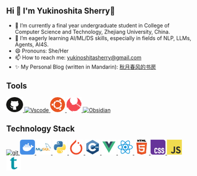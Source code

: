 ## Hi 👋  I'm Yukinoshita Sherry🌙 
- 🔭 I’m currently a final year undergraduate student in College of Computer Science and Technology, Zhejiang University, China. 
- 🌱 I’m eagerly learning AI/ML/DS skills, especially in fields of NLP, LLMs, Agents, AI4S.
- 😄 Pronouns: She/Her
- 📫 How to reach me: yukinoshitasherry@gmail.com
- ✨ My Personal Blog (written in Mandarin): <a href="https://yukinoshitasherry.github.io" target="blank"> 秋月春风的书房 </a>

## Tools
<a href="https://github.com" target="blank"> <img src="https://raw.githubusercontent.com/YukinoshitaSherry/qycf_picbed/main/img/githubb.png" alt="Github" width="45" height="40"/> </a> 
<a href="https://code.visualstudio.com/" target="blank"> <img src="https://cdn.jsdelivr.net/gh/devicons/devicon/icons/vscode/vscode-original.svg" alt="Vscode" width="40" height="40"/> </a> 
<a href="https://ubuntu.com/" target="blank"> <img src="https://raw.githubusercontent.com/YukinoshitaSherry/qycf_picbed/main/img/ubuntu_.png" alt="Ubuntu" width="40" height="40"/> </a> 
<a href="https://apifox.com/" target="blank"> <img src="https://raw.githubusercontent.com/YukinoshitaSherry/qycf_picbed/main/img/apifox.png" alt="Apifox" width="40" height="40"/> </a> 
<a href="https://obsidian.md/" target="_blank"> <img src="https://obsidian.md/favicon.ico" alt="Obsidian" width="40" height="40"/> </a> 

## Technology Stack
<a href="https://git-scm.com/" target="_blank" rel="noreferrer"> <img src="https://www.vectorlogo.zone/logos/git-scm/git-scm-icon.svg" alt="git" width="40" height="40"/> </a>
<a href="https://www.docker.com/" target="blank" > <img src="https://raw.githubusercontent.com/YukinoshitaSherry/qycf_picbed/main/img/Docker.png" alt="Docker" width="40" height="40"/> </a> 
<a href="https://www.mysql.com/" target="_blank" rel="noreferrer"> <img src="https://raw.githubusercontent.com/devicons/devicon/master/icons/mysql/mysql-original-wordmark.svg" alt="mysql" width="40" height="40"/> </a> 
<a href="https://www.python.org" target="_blank" rel="noreferrer"> <img src="https://raw.githubusercontent.com/devicons/devicon/master/icons/python/python-original.svg" alt="python" width="40" height="40"/> </a>
<a href="https://pytorch.org/" target="_blank" rel="noreferrer"> <img src="https://raw.githubusercontent.com/YukinoshitaSherry/qycf_picbed/main/img/pytorch_.png" alt="pytorch" width="40" height="40"/> </a>
<a href="https://isocpp.org/" target="_blank" rel="noreferrer"> <img src="https://raw.githubusercontent.com/github/explore/80688e429a7d4ef2fca1e82350fe8e3517d3494d/topics/cpp/cpp.png" alt="cpp" width="40" height="40"/> </a> 
<a href="https://cn.vuejs.org/" target="_blank" rel="noreferrer"> <img src="https://raw.githubusercontent.com/YukinoshitaSherry/qycf_picbed/main/img/Vue.png" alt="vue" width="40" height="40"/> </a> 
<a href="https://react.dev/" target="_blank" rel="noreferrer"> <img src="https://raw.githubusercontent.com/YukinoshitaSherry/qycf_picbed/main/img/react.png" alt="react" width="40" height="40"/> </a> 
<a href="https://html.spec.whatwg.org/multipage/" target="_blank" rel="noreferrer"> <img src="https://raw.githubusercontent.com/github/explore/80688e429a7d4ef2fca1e82350fe8e3517d3494d/topics/html/html.png" alt="html" width="40" height="40"/> </a> 
<a href="https://www.w3.org/Style/CSS/Overview.en.html" target="_blank" rel="noreferrer"> <img src="https://raw.githubusercontent.com/github/explore/80688e429a7d4ef2fca1e82350fe8e3517d3494d/topics/css/css.png" alt="css" width="40" height="40"/> </a> 
<a href="https://www.w3schools.com/Js/" target="_blank" rel="noreferrer"> <img src="https://raw.githubusercontent.com/github/explore/80688e429a7d4ef2fca1e82350fe8e3517d3494d/topics/javascript/javascript.png" alt="javascript" width="40" height="40"/> </a> 
<a href="https://typst.app/" target="_blank" rel="noreferrer"> <img src="https://raw.githubusercontent.com/YukinoshitaSherry/qycf_picbed/main/img/typst.png" alt="typst" width="40" height="40"/> </a> 


<!--
a ✨ _special_ ✨ repository because its `README.md` (this file) appears on your GitHub profile.

Here are some ideas to get you started:

- 🔭 I’m currently working on ...
- 🌱 I’m currently learning ...
- 👯 I’m looking to collaborate on ...
- 🤔 I’m looking for help with ...
- 💬 Ask me about ...
- 📫 How to reach me: ...
- 😄 Pronouns: ...
- ⚡ Fun fact: ...
-->
